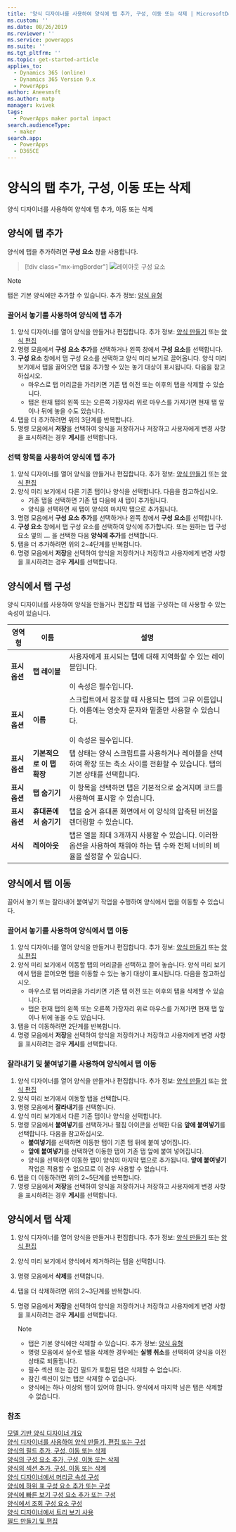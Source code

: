 ```yaml
---
title: '양식 디자이너를 사용하여 양식에 탭 추가, 구성, 이동 또는 삭제 | MicrosoftDocs'
ms.custom: ''
ms.date: 08/26/2019
ms.reviewer: ''
ms.service: powerapps
ms.suite: ''
ms.tgt_pltfrm: ''
ms.topic: get-started-article
applies_to:
  - Dynamics 365 (online)
  - Dynamics 365 Version 9.x
  - PowerApps
author: Aneesmsft
ms.author: matp
manager: kvivek
tags:
  - PowerApps maker portal impact
search.audienceType:
  - maker
search.app:
  - PowerApps
  - D365CE
---
```


# <a name="add-configure-move-or-delete-tabs-on-a-form"></a>양식의 탭 추가, 구성, 이동 또는 삭제  
양식 디자이너를 사용하여 양식에 탭 추가, 이동 또는 삭제

## <a name="add-tabs-to-a-form"></a>양식에 탭 추가
양식에 탭을 추가하려면 **구성 요소** 창을 사용합니다.  

> [!div class="mx-imgBorder"] 
> ![](media/FormDesignerComponentsLayout.png "레이아웃 구성 요소")
   
  > [!NOTE]
  >  탭은 기본 양식에만 추가할 수 있습니다. 추가 정보: [양식 유형](types-forms.md)

### <a name="add-tabs-to-a-form-using-drag-and-drop"></a>끌어서 놓기를 사용하여 양식에 탭 추가
1. 양식 디자이너를 열어 양식을 만들거나 편집합니다. 추가 정보: [양식 만들기](create-and-edit-forms.md#create-a-form) 또는 [양식 편집](create-and-edit-forms.md#edit-a-form)
2. 명령 모음에서 **구성 요소 추가**를 선택하거나 왼쪽 창에서 **구성 요소**를 선택합니다. 
3. **구성 요소** 창에서 탭 구성 요소를 선택하고 양식 미리 보기로 끌어옵니다.     양식 미리 보기에서 탭을 끌어오면 탭을 추가할 수 있는 놓기 대상이 표시됩니다. 다음을 참고하십시오. 
    - 마우스로 탭 머리글을 가리키면 기존 탭 이전 또는 이후의 탭을 삭제할 수 있습니다.
    - 탭은 현재 탭의 왼쪽 또는 오른쪽 가장자리 위로 마우스를 가져가면 현재 탭 앞이나 뒤에 놓을 수도 있습니다.
4. 탭을 더 추가하려면 위의 3단계를 반복합니다.
5. 명령 모음에서 **저장**을 선택하여 양식을 저장하거나 저장하고 사용자에게 변경 사항을 표시하려는 경우 **게시**를 선택합니다. 

### <a name="add-tabs-to-a-form-using-selection"></a>선택 항목을 사용하여 양식에 탭 추가 
1. 양식 디자이너를 열어 양식을 만들거나 편집합니다. 추가 정보: [양식 만들기](create-and-edit-forms.md#create-a-form) 또는 [양식 편집](create-and-edit-forms.md#edit-a-form)
2. 양식 미리 보기에서 다른 기존 탭이나 양식을 선택합니다. 다음을 참고하십시오.
    - 기존 탭을 선택하면 기존 탭 다음에 새 탭이 추가됩니다. 
    - 양식을 선택하면 새 탭이 양식의 마지막 탭으로 추가됩니다. 
3. 명령 모음에서 **구성 요소 추가**를 선택하거나 왼쪽 창에서 **구성 요소**를 선택합니다.  
4. **구성 요소** 창에서 탭 구성 요소를 선택하여 양식에 추가합니다. 또는 원하는 탭 구성 요소 옆의 **...** 을 선택한 다음 **양식에 추가**를 선택합니다. 
5. 탭을 더 추가하려면 위의 2~4단계를 반복합니다.
6. 명령 모음에서 **저장**을 선택하여 양식을 저장하거나 저장하고 사용자에게 변경 사항을 표시하려는 경우 **게시**를 선택합니다. 

## <a name="configure-tabs-on-a-form"></a>양식에서 탭 구성
양식 디자이너를 사용하여 양식을 만들거나 편집할 때 탭을 구성하는 데 사용할 수 있는 속성이 있습니다.

|영역형   |이름  |설명  |
|---------|---------|---------|
|**표시 옵션** | **탭 레이블** | 사용자에게 표시되는 탭에 대해 지역화할 수 있는 레이블입니다. <br /><br />이 속성은 필수입니다. |
| **표시 옵션** |  **이름**  |  스크립트에서 참조할 때 사용되는 탭의 고유 이름입니다. 이름에는 영숫자 문자와 밑줄만 사용할 수 있습니다. <br /><br />이 속성은 필수입니다. |
| **표시 옵션** |  **기본적으로 이 탭 확장** |  탭 상태는 양식 스크립트를 사용하거나 레이블을 선택하여 확장 또는 축소 사이를 전환할 수 있습니다. 탭의 기본 상태를 선택합니다. |
| **표시 옵션** | **탭 숨기기** | 이 항목을 선택하면 탭은 기본적으로 숨겨지며 코드를 사용하여 표시할 수 있습니다. |
| **표시 옵션** | **휴대폰에서 숨기기** |  탭을 숨겨 휴대폰 화면에서 이 양식의 압축된 버전을 렌더링할 수 있습니다. |
| **서식** | **레이아웃** |  탭은 열을 최대 3개까지 사용할 수 있습니다. 이러한 옵션을 사용하여 채워야 하는 탭 수와 전체 너비의 비율을 설정할 수 있습니다. |

## <a name="move-tabs-on-a-form"></a>양식에서 탭 이동
끌어서 놓기 또는 잘라내어 붙여넣기 작업을 수행하여 양식에서 탭을 이동할 수 있습니다. 

### <a name="move-tabs-on-a-form-using-drag-and-drop"></a>끌어서 놓기를 사용하여 양식에서 탭 이동
1. 양식 디자이너를 열어 양식을 만들거나 편집합니다. 추가 정보: [양식 만들기](create-and-edit-forms.md#create-a-form) 또는 [양식 편집](create-and-edit-forms.md#edit-a-form)
2. 양식 미리 보기에서 이동할 탭의 머리글을 선택하고 끌어 놓습니다. 양식 미리 보기에서 탭을 끌어오면 탭을 이동할 수 있는 놓기 대상이 표시됩니다. 다음을 참고하십시오.
    - 마우스로 탭 머리글을 가리키면 기존 탭 이전 또는 이후의 탭을 삭제할 수 있습니다.
    - 탭은 현재 탭의 왼쪽 또는 오른쪽 가장자리 위로 마우스를 가져가면 현재 탭 앞이나 뒤에 놓을 수도 있습니다.
3. 탭을 더 이동하려면 2단계를 반복합니다.
4. 명령 모음에서 **저장**을 선택하여 양식을 저장하거나 저장하고 사용자에게 변경 사항을 표시하려는 경우 **게시**를 선택합니다. 

### <a name="move-tabs-on-a-form-using-cut-and-paste"></a>잘라내기 및 붙여넣기를 사용하여 양식에서 탭 이동
1. 양식 디자이너를 열어 양식을 만들거나 편집합니다. 추가 정보: [양식 만들기](create-and-edit-forms.md#create-a-form) 또는 [양식 편집](create-and-edit-forms.md#edit-a-form)
2. 양식 미리 보기에서 이동할 탭을 선택합니다.
3. 명령 모음에서 **잘라내기**를 선택합니다.
4. 양식 미리 보기에서 다른 기존 탭이나 양식을 선택합니다.
5. 명령 모음에서 **붙여넣기**를 선택하거나 펼침 아이콘을 선택한 다음 **앞에 붙여넣기**를 선택합니다.      다음을 참고하십시오. 
    - **붙여넣기**를 선택하면 이동한 탭이 기존 탭 뒤에 붙여 넣어집니다. 
    - **앞에 붙여넣기**를 선택하면 이동한 탭이 기존 탭 앞에 붙여 넣어집니다.
    - 양식을 선택하면 이동한 탭이 양식의 마지막 탭으로 추가됩니다. **앞에 붙여넣기** 작업은 적용할 수 없으므로 이 경우 사용할 수 없습니다.
6. 탭을 더 이동하려면 위의 2~5단계를 반복합니다.
7. 명령 모음에서 **저장**을 선택하여 양식을 저장하거나 저장하고 사용자에게 변경 사항을 표시하려는 경우 **게시**를 선택합니다. 

## <a name="delete-tabs-on-a-form"></a>양식에서 탭 삭제
1. 양식 디자이너를 열어 양식을 만들거나 편집합니다. 추가 정보: [양식 만들기](create-and-edit-forms.md#create-a-form) 또는 [양식 편집](create-and-edit-forms.md#edit-a-form)
2. 양식 미리 보기에서 양식에서 제거하려는 탭을 선택합니다. 
3. 명령 모음에서 **삭제**를 선택합니다.
4. 탭을 더 삭제하려면 위의 2~3단계를 반복합니다.
4. 명령 모음에서 **저장**을 선택하여 양식을 저장하거나 저장하고 사용자에게 변경 사항을 표시하려는 경우 **게시**를 선택합니다. 

    > [!NOTE]
    >   - 탭은 기본 양식에만 삭제할 수 있습니다. 추가 정보: [양식 유형](types-forms.md)
    >   - 명령 모음에서 실수로 탭을 삭제한 경우에는 **실행 취소**를 선택하여 양식을 이전 상태로 되돌립니다. 
    >   - 필수 섹션 또는 잠긴 필드가 포함된 탭은 삭제할 수 없습니다. 
    >   - 잠긴 섹션이 있는 탭은 삭제할 수 없습니다. 
    >   - 양식에는 하나 이상의 탭이 있어야 합니다. 양식에서 마지막 남은 탭은 삭제할 수 없습니다. 

### <a name="see-also"></a>참조
[모델 기반 양식 디자이너 개요](form-designer-overview.md)  
[양식 디자이너를 사용하여 양식 만들기, 편집 또는 구성](create-and-edit-forms.md)  
[양식의 필드 추가, 구성, 이동 또는 삭제](add-move-or-delete-fields-on-form.md)  
[양식의 구성 요소 추가, 구성, 이동 또는 삭제](add-move-configure-or-delete-components-on-form.md)  
[양식의 섹션 추가, 구성, 이동 또는 삭제](add-move-or-delete-sections-on-form.md)  
[양식 디자이너에서 머리글 속성 구성](form-designer-header-properties.md)  
[양식에 하위 표 구성 요소 추가 또는 구성](form-designer-add-configure-subgrid.md)  
[양식에 빠른 보기 구성 요소 추가 또는 구성](form-designer-add-configure-quickview.md)  
[양식에서 조회 구성 요소 구성](form-designer-add-configure-lookup.md)  
[양식 디자이너에서 트리 보기 사용](using-tree-view-on-form.md)  
[필드 만들기 및 편집](../common-data-service/create-edit-field-portal.md)  
